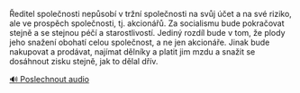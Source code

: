 
Ředitel společnosti nepůsobí v tržní společnosti na svůj účet a na své riziko, ale ve prospěch společnosti, tj. akcionářů. Za socialismu bude pokračovat stejně a se stejnou péčí a starostlivostí. Jediný rozdíl bude v tom, že plody jeho snažení obohatí celou společnost, a ne jen akcionáře. Jinak bude nakupovat a prodávat, najímat dělníky a platit jim mzdu a snažit se dosáhnout zisku stejně, jak to dělal dřív.

[🔊 Poslechnout audio](/data/7-paragraphs/audio/chapter_142/para_003-editel-spolenosti-nepsob-v-trn-spolenosti-n.mp3)
